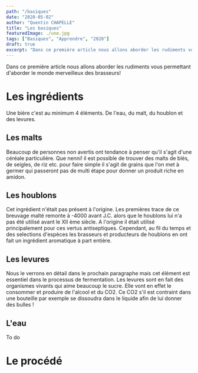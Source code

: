 ```yaml
---
path: "/basiques"
date: "2020-05-02"
author: "Quentin CHAPELLE"
title: "Les basiques"
featuredImage: ./une.jpg
tags: ["Basiques", "Apprendre", "2020"]
draft: true
excerpt: "Dans ce première article nous allons aborder les rudiments vous permettant d'aborder le monde merveilleux des brasseurs! "
---
```


Dans ce première article nous allons aborder les rudiments vous permettant d'aborder le monde merveilleux des brasseurs!

# Les ingrédients

Une bière c'est au minimum 4 éléments. De l'eau, du malt, du houblon et des levures.

## Les malts

Beaucoup de personnes non avertis ont tendance à penser qu'il s'agit d'une céréale particulière.
Que nenni! il est possible de trouver des malts de blés, de seigles, de riz etc. pour faire simple il s'agit de grains que l'on met à germer qui passeront pas de multi étape pour donner un produit riche en amidon.

## Les houblons

Cet ingrédient n'était pas présent à l'origine. Les premières trace de ce breuvage malté remonte à -4000 avant J.C. alors que le houblons lui n'a pas été utilisé avant le XII ème siècle.
A l'origine il était utilisé principalement pour ces vertus antiseptiques. Cependant, au fil du temps et des selections d'espèces les brasseurs et producteurs de houblons en ont fait un ingrédient aromatique à part entière.

## Les levures

Nous le verrons en détail dans le prochain paragraphe mais cet élément est essentiel dans le processus de fermentation. Les levures sont en fait des organismes vivants qui aime beaucoup le sucre. Elle vont en effet le consommer et produire de l'alcool et du CO2. Ce CO2 s'il est contraint dans une bouteille par exemple se dissoudra dans le liquide afin de lui donner des bulles !

## L'eau

To do

# Le procédé
